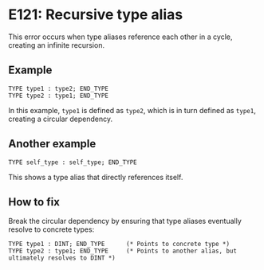 # E121: Recursive type alias

This error occurs when type aliases reference each other in a cycle, creating an infinite recursion.

## Example

```st
TYPE type1 : type2; END_TYPE
TYPE type2 : type1; END_TYPE
```

In this example, `type1` is defined as `type2`, which is in turn defined as `type1`, creating a circular dependency.

## Another example

```st
TYPE self_type : self_type; END_TYPE
```

This shows a type alias that directly references itself.

## How to fix

Break the circular dependency by ensuring that type aliases eventually resolve to concrete types:

```st
TYPE type1 : DINT; END_TYPE      (* Points to concrete type *)
TYPE type2 : type1; END_TYPE     (* Points to another alias, but ultimately resolves to DINT *)
```
